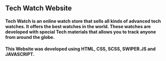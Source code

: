 ## Tech Watch Website

#### Tech Watch is an online watch store that sells all kinds of advanced tech watches. It offers the best watches in the world. These watches are developed with special Tech materials that allows you to track anyone from around the globe.

#### This Website was developed using HTML, CSS, SCSS, SWIPER.JS and JAVASCRIPT.
